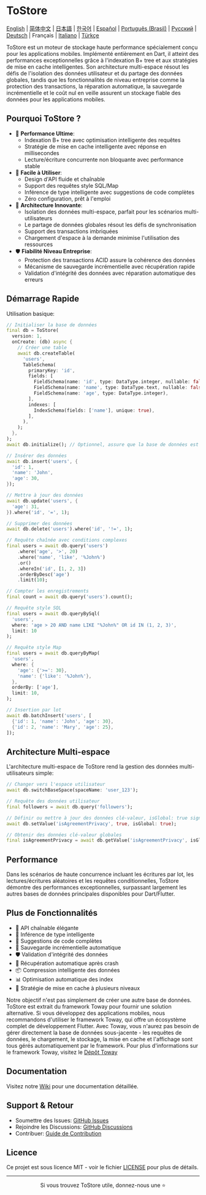 # ToStore

[English](../../README.md) | [简体中文](README.zh-CN.md) | [日本語](README.ja.md) | [한국어](README.ko.md) | [Español](README.es.md) | [Português (Brasil)](README.pt-BR.md) | [Русский](README.ru.md) | [Deutsch](README.de.md) | Français | [Italiano](README.it.md) | [Türkçe](README.tr.md)

ToStore est un moteur de stockage haute performance spécialement conçu pour les applications mobiles. Implémenté entièrement en Dart, il atteint des performances exceptionnelles grâce à l'indexation B+ tree et aux stratégies de mise en cache intelligentes. Son architecture multi-espace résout les défis de l'isolation des données utilisateur et du partage des données globales, tandis que les fonctionnalités de niveau entreprise comme la protection des transactions, la réparation automatique, la sauvegarde incrémentielle et le coût nul en veille assurent un stockage fiable des données pour les applications mobiles.

## Pourquoi ToStore ?

- 🚀 **Performance Ultime**: 
  - Indexation B+ tree avec optimisation intelligente des requêtes
  - Stratégie de mise en cache intelligente avec réponse en millisecondes
  - Lecture/écriture concurrente non bloquante avec performance stable
- 🎯 **Facile à Utiliser**: 
  - Design d'API fluide et chaînable
  - Support des requêtes style SQL/Map
  - Inférence de type intelligente avec suggestions de code complètes
  - Zéro configuration, prêt à l'emploi
- 🔄 **Architecture Innovante**: 
  - Isolation des données multi-espace, parfait pour les scénarios multi-utilisateurs
  - Le partage de données globales résout les défis de synchronisation
  - Support des transactions imbriquées
  - Chargement d'espace à la demande minimise l'utilisation des ressources
- 🛡️ **Fiabilité Niveau Entreprise**: 
  - Protection des transactions ACID assure la cohérence des données
  - Mécanisme de sauvegarde incrémentielle avec récupération rapide
  - Validation d'intégrité des données avec réparation automatique des erreurs

## Démarrage Rapide

Utilisation basique:

```dart
// Initialiser la base de données
final db = ToStore(
  version: 1,
  onCreate: (db) async {
    // Créer une table
    await db.createTable(
      'users',
      TableSchema(
        primaryKey: 'id',
        fields: [
          FieldSchema(name: 'id', type: DataType.integer, nullable: false),
          FieldSchema(name: 'name', type: DataType.text, nullable: false),
          FieldSchema(name: 'age', type: DataType.integer),
        ],
        indexes: [
          IndexSchema(fields: ['name'], unique: true),
        ],
      ),
    );
  },
);
await db.initialize(); // Optionnel, assure que la base de données est entièrement initialisée avant les opérations

// Insérer des données
await db.insert('users', {
  'id': 1,
  'name': 'John',
  'age': 30,
});

// Mettre à jour des données
await db.update('users', {
  'age': 31,
}).where('id', '=', 1);

// Supprimer des données
await db.delete('users').where('id', '!=', 1);

// Requête chaînée avec conditions complexes
final users = await db.query('users')
    .where('age', '>', 20)
    .where('name', 'like', '%John%')
    .or()
    .whereIn('id', [1, 2, 3])
    .orderByDesc('age')
    .limit(10);

// Compter les enregistrements
final count = await db.query('users').count();

// Requête style SQL
final users = await db.queryBySql(
  'users',
  where: 'age > 20 AND name LIKE "%John%" OR id IN (1, 2, 3)',
  limit: 10
);

// Requête style Map
final users = await db.queryByMap(
  'users',
  where: {
    'age': {'>=': 30},
    'name': {'like': '%John%'},
  },
  orderBy: ['age'],
  limit: 10,
);

// Insertion par lot
await db.batchInsert('users', [
  {'id': 1, 'name': 'John', 'age': 30},
  {'id': 2, 'name': 'Mary', 'age': 25},
]);
```

## Architecture Multi-espace

L'architecture multi-espace de ToStore rend la gestion des données multi-utilisateurs simple:

```dart
// Changer vers l'espace utilisateur
await db.switchBaseSpace(spaceName: 'user_123');

// Requête des données utilisateur
final followers = await db.query('followers');

// Définir ou mettre à jour des données clé-valeur, isGlobal: true signifie données globales
await db.setValue('isAgreementPrivacy', true, isGlobal: true);

// Obtenir des données clé-valeur globales
final isAgreementPrivacy = await db.getValue('isAgreementPrivacy', isGlobal: true);
```

## Performance

Dans les scénarios de haute concurrence incluant les écritures par lot, les lectures/écritures aléatoires et les requêtes conditionnelles, ToStore démontre des performances exceptionnelles, surpassant largement les autres bases de données principales disponibles pour Dart/Flutter.

## Plus de Fonctionnalités

- 💫 API chaînable élégante
- 🎯 Inférence de type intelligente
- 📝 Suggestions de code complètes
- 🔐 Sauvegarde incrémentielle automatique
- 🛡️ Validation d'intégrité des données
- 🔄 Récupération automatique après crash
- 📦 Compression intelligente des données
- 📊 Optimisation automatique des index
- 💾 Stratégie de mise en cache à plusieurs niveaux

Notre objectif n'est pas simplement de créer une autre base de données. ToStore est extrait du framework Toway pour fournir une solution alternative. Si vous développez des applications mobiles, nous recommandons d'utiliser le framework Toway, qui offre un écosystème complet de développement Flutter. Avec Toway, vous n'aurez pas besoin de gérer directement la base de données sous-jacente - les requêtes de données, le chargement, le stockage, la mise en cache et l'affichage sont tous gérés automatiquement par le framework.
Pour plus d'informations sur le framework Toway, visitez le [Dépôt Toway](https://github.com/tocreator/toway)

## Documentation

Visitez notre [Wiki](https://github.com/tocreator/tostore) pour une documentation détaillée.

## Support & Retour

- Soumettre des Issues: [GitHub Issues](https://github.com/tocreator/tostore/issues)
- Rejoindre les Discussions: [GitHub Discussions](https://github.com/tocreator/tostore/discussions)
- Contribuer: [Guide de Contribution](CONTRIBUTING.md)

## Licence

Ce projet est sous licence MIT - voir le fichier [LICENSE](LICENSE) pour plus de détails.

---

<p align="center">Si vous trouvez ToStore utile, donnez-nous une ⭐️</p> 